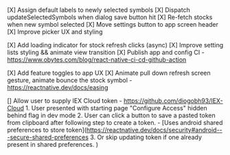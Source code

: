 [X] Assign default labels to newly selected symbols
[X] Dispatch updateSelectedSymbols when dialog save button hit
[X] Re-fetch stocks when new symbol selected
[X] Move settings button to app screen header
[X] Improve picker UX and styling 
 
[X] Add loading indicator for stock refresh clicks (async)
[X] Improve setting lists styling && animate view transition
[X] Publish app and config CI - https://www.obytes.com/blog/react-native-ci-cd-github-action

[X] Add feature toggles to app UX
[X] Animate pull down refresh screen gesture, animate bounce the stock symbol - https://reactnative.dev/docs/easing

[] Allow user to supply IEX Cloud token 
    - https://github.com/diogobh93/IEX-Cloud
    1. User presented with starting page "Configure Access" hidden behind flag in dev mode
    2. User can click a button to save a pasted token from clipboard after following step to create a token.
        - [Uses android shared preferences to store token](https://reactnative.dev/docs/security#android---secure-shared-preferences
    3. Or skip updating token if one already present in shared preferences.
)

